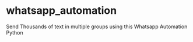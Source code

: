 # whatsapp_automation
Send Thousands of text in multiple groups using this Whatsapp Automation Python
